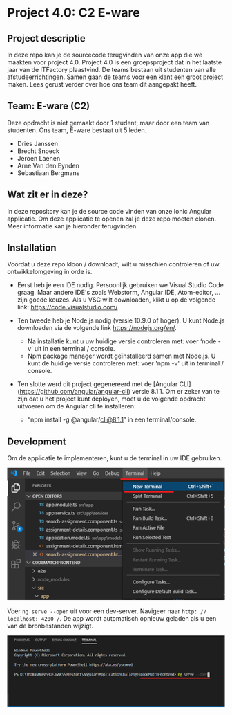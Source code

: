 # Project 4.0: C2 E-ware

## Project descriptie

In deze repo kan je de sourcecode terugvinden van onze app die we maakten voor project 4.0. Project 4.0 is een groepsproject dat in het laatste jaar van de ITFactory plaastvind. De teams bestaan uit studenten van alle afstudeerrichtingen. Samen gaan de teams voor een klant een groot project maken. Lees gerust verder over hoe ons team dit aangepakt heeft.

## Team: E-ware (C2)

Deze opdracht is niet gemaakt door 1 student, maar door een team van studenten. Ons team, E-ware bestaat uit 5 leden.
  * Dries Janssen
  * Brecht Snoeck
  * Jeroen Laenen
  * Arne Van den Eynden
  * Sebastiaan Bergmans

## Wat zit er in deze?

In deze repository kan je de source code vinden van onze Ionic Angular applicatie. Om deze applicatie te openen zal je deze repo moeten clonen. Meer informatie kan je hieronder terugvinden.

## Installation

Voordat u deze repo kloon / downloadt, wilt u misschien controleren of uw ontwikkelomgeving in orde is.

* Eerst heb je een IDE nodig. Persoonlijk gebruiken we Visual Studio Code graag. Maar andere IDE's zoals Webstorm, Angular IDE, Atom-editor, ... zijn goede keuzes. Als u VSC wilt downloaden, klikt u op de volgende link: https://code.visualstudio.com/

* Ten tweede heb je Node.js nodig (versie 10.9.0 of hoger). U kunt Node.js downloaden via de volgende link https://nodejs.org/en/. 
  * Na installatie kunt u uw huidige versie controleren met: voer ‘node -v’ uit in een terminal / console. 
  * Npm package manager wordt geïnstalleerd samen met Node.js. U kunt de huidige versie controleren met: voer 'npm -v' uit in terminal / console.

* Ten slotte werd dit project gegenereerd met de [Angular CLI] (https://github.com/angular/angular-cli) versie 8.1.1. Om er zeker van te zijn dat u het project kunt deployen, moet u de volgende opdracht uitvoeren om de Angular cli te installeren:

  * “npm install -g @angular/cli@8.1.1” in een terminal/console.

## Development

Om de applicatie te implementeren, kunt u de terminal in uw IDE gebruiken.

 <img alt="Launcher profile" src="img/terminal.png">
 
Voer `ng serve --open` uit voor een dev-server. Navigeer naar `http: // localhost: 4200 /`. De app wordt automatisch opnieuw geladen als u een van de bronbestanden wijzigt.

 <img alt="Launcher profile" src="img/serve.png">
